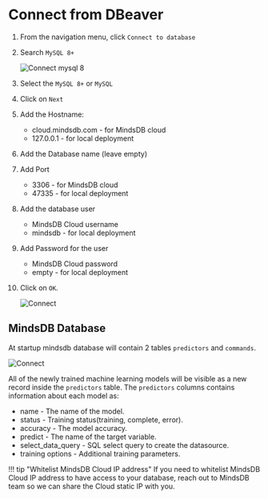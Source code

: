 
# Connect from DBeaver

1. From the navigation menu, click `Connect to database`
2. Search `MySQL 8+`

    ![Connect mysql 8](/assets/sql/dbeaver8.png)

3. Select the `MySQL 8+` or `MySQL`
4. Click on `Next`
5. Add the Hostname:
    * cloud.mindsdb.com - for MindsDB cloud
    * 127.0.0.1 - for local deployment
6. Add the Database name (leave empty)
7. Add Port 
    * 3306 - for MindsDB cloud
    * 47335 - for local deployment
8. Add the database user
    * MindsDB Cloud username
    * mindsdb - for local deployment
9. Add Password for the user 
    * MindsDB Cloud password
    * empty - for local deployment
10. Click on `OK`.

    ![Connect](/assets/sql/connectcloud.png)

## MindsDB Database

At startup mindsdb database will contain 2 tables `predictors` and `commands`. 

![Connect](/assets/sql/show.png)

All of the newly trained machine learning models will be visible as a new record inside the `predictors` table. The `predictors` columns contains information about each model as:

* name - The name of the model.
* status - Training status(training, complete, error).
* accuracy - The model accuracy.
* predict - The name of the target variable.
* select_data_query - SQL select query to create the datasource.
* training options - Additional training parameters.


!!! tip "Whitelist MindsDB Cloud IP address"
    If you need to whitelist MindsDB Cloud IP address to have access to your database, reach out to MindsDB team so we can share the Cloud static IP with you.
